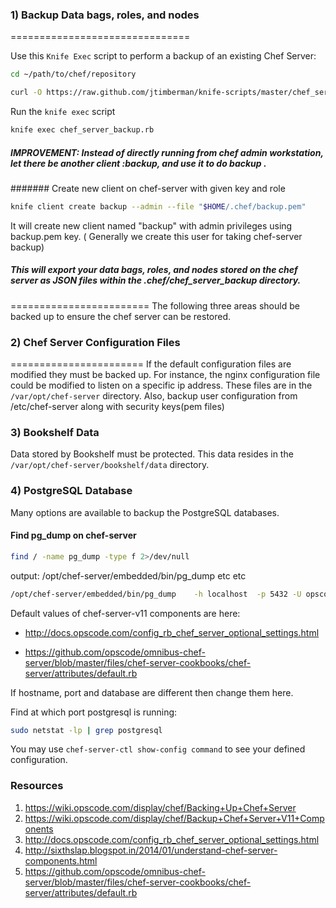 ### 1) Backup Data bags, roles, and nodes
===============================

Use this `Knife Exec` script to perform a backup of an existing Chef Server:

``` bash
cd ~/path/to/chef/repository   

curl -O https://raw.github.com/jtimberman/knife-scripts/master/chef_server_backup.rb
```

Run the `knife exec` script

``` bash
knife exec chef_server_backup.rb
```

##### IMPROVEMENT: Instead of directly running from chef admin workstation, let there be another client :backup, and use it to do backup .

####### Create new client on chef-server with given key and role

``` bash
knife client create backup --admin --file "$HOME/.chef/backup.pem"
```
It will create new client named "backup" with admin privileges using backup.pem key.
( Generally we create this user for taking chef-server backup)

##### This will export your data bags, roles, and nodes stored on the chef server as JSON files within the .chef/chef_server_backup directory.

========================
The following three areas should be backed up to ensure the chef server can be restored.

### 2) Chef Server Configuration Files
=======================
If the default configuration files are modified they must be backed up. For instance, the nginx configuration file could be modified to listen on a specific ip address. These files are in the `/var/opt/chef-server` directory.
Also, backup user configuration from /etc/chef-server along with  security keys(pem files)

### 3) Bookshelf Data
Data stored by Bookshelf must be protected. This data resides in the `/var/opt/chef-server/bookshelf/data` directory.

### 4) PostgreSQL Database
Many options are available to backup the PostgreSQL databases. 


#### Find pg_dump  on chef-server

``` bash
find / -name pg_dump -type f 2>/dev/null
```
output:  /opt/chef-server/embedded/bin/pg_dump  etc etc

``` bash
/opt/chef-server/embedded/bin/pg_dump    -h localhost  -p 5432 -U opscode_chef  > /tmp/chefserver.sql
 ```
Default values of chef-server-v11 components are here:

* http://docs.opscode.com/config_rb_chef_server_optional_settings.html

* https://github.com/opscode/omnibus-chef-server/blob/master/files/chef-server-cookbooks/chef-server/attributes/default.rb

If hostname, port and database are different then change them here. 

Find at which port postgresql is running:

``` bash
sudo netstat -lp | grep postgresql
```
You may use `chef-server-ctl show-config command` to see your defined configuration.


### Resources
1. https://wiki.opscode.com/display/chef/Backing+Up+Chef+Server
2. https://wiki.opscode.com/display/chef/Backup+Chef+Server+V11+Components
3. http://docs.opscode.com/config_rb_chef_server_optional_settings.html
4. http://sixthslap.blogspot.in/2014/01/understand-chef-server-components.html
5. https://github.com/opscode/omnibus-chef-server/blob/master/files/chef-server-cookbooks/chef-server/attributes/default.rb
